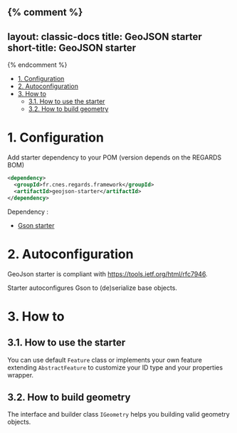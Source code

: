 {% comment %}
---
layout: classic-docs
title: GeoJSON starter
short-title: GeoJSON starter
---
{% endcomment %}
<!-- START doctoc generated TOC please keep comment here to allow auto update -->
<!-- DON'T EDIT THIS SECTION, INSTEAD RE-RUN doctoc TO UPDATE -->


- [1\. Configuration](#1%5C-configuration)
- [2\. Autoconfiguration](#2%5C-autoconfiguration)
- [3\. How to](#3%5C-how-to)
  - [3.1. How to use the starter](#31-how-to-use-the-starter)
  - [3.2. How to build geometry](#32-how-to-build-geometry)

<!-- END doctoc generated TOC please keep comment here to allow auto update -->

# 1\. Configuration

Add starter dependency to your POM (version depends on the REGARDS BOM)
```xml
<dependency>
  <groupId>fr.cnes.regards.framework</groupId>
  <artifactId>geojson-starter</artifactId>
</dependency>
```

Dependency :
- [Gson starter](/regards-framework/starters/gson-starter/)

# 2\. Autoconfiguration

GeoJson starter is compliant with https://tools.ietf.org/html/rfc7946.

Starter autoconfigures Gson to (de)serialize base objects. 

# 3\. How to

## 3.1. How to use the starter

You can use default `Feature` class or implements your own feature extending `AbstractFeature` to customize your ID type and your properties wrapper.

## 3.2. How to build geometry

The interface and builder class `IGeometry` helps you building valid geometry objects.

